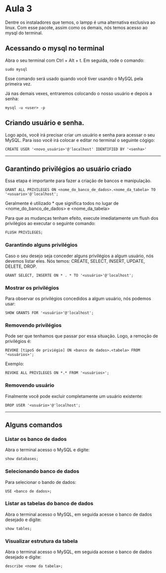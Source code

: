 # Aula 3

Dentre os instaladores que temos, o lampp é uma alternativa exclusiva ao linux. Com esse pacote, assim como os demais, nós temos acesso ao mysql do terminal.

## Acessando o mysql no terminal
Abra o seu terminal com Ctrl + Alt + t. Em seguida, rode o comando:
```
sudo mysql
```

Esse comando será usado quando você tiver usando o MySQL pela primeira vez.

Já nas demais vexes, entraremos colocando o nosso usuário e depois a senha:
```
mysql -u <user> -p
```

## Criando usuário e senha.
Logo após, você irá precisar criar um usuário e senha para acessar o seu MySQL. Para isso você irá colocar e editar no terminal o seguinte cógigo:
```
CREATE USER '<novo_usuário>'@'localhost' IDENTIFIED BY '<senha>'
```

---

## Garantindo privilégios ao usuário criado
Essa etapa é importante para fazer a criação de bancos e manipulação.
```
GRANT ALL PRIVILEGES ON <nome_do_banco_de_dados>.<nome_da_tabela> TO '<usuario>'@'localhost';
```

Geralmente é utilizado * que significa todos no lugar de \<nome_do_banco_de_dados\> e \<nome_da_tabela\>

Para que as mudanças tenham efeito, execute imediatamente um flush dos privilégios ao executar o seguinte comando:
```
FLUSH PRIVILEGES;
```

### Garantindo alguns privilégios
Caso o seu desejo seja conceder alguns privilégios a algum usuário, nós devemos listar eles. Nós temos: CREATE, SELECT, INSERT, UPDATE, DELETE, DROP.
```
GRANT SELECT, INSERTE ON * . * TO '<usuário>'@'localhost';
```

### Mostrar os privilégios
Para observar os privilégios concedidos a algum usuário, nós podemos usar:
```
SHOW GRANTS FOR '<usuário>'@'localhost';
```

### Removendo privilégios
Pode ser que tenhamos que passar por essa situação. Logo, a remoção de privilégios é:
```
REVOKE [tipoS de priviégio] ON <banco de dados>.<tabela> FROM '<usuários>';
```

Exemplo:
```
REVOKE ALL PRIVILEGES ON *.* FROM '<usuários>';
```

### Removendo usuário
Finalmente você pode excluir completamente um usuário existente:
```
DROP USER '<usuário>'@'localhost';
```

---

## Alguns comandos
### Listar os banco de dados
Abra o terminal acesso o MySQL e digite:
```
show databases;
```

### Selecionando banco de dados
Para selecionar o bando de dados:
```
USE <banco de dados>;
```

### Listar as tabelas do banco de dados
Abra o terminal acesso o MySQL, em seguida acesse o banco de dados desejado e digite:
```
show tables;
```

### Visualizar estrutura da tabela

Abra o terminal acesso o MySQL, em seguida acesse o banco de dados desejado e digite:
```
describe <nome da tabela>;
```
